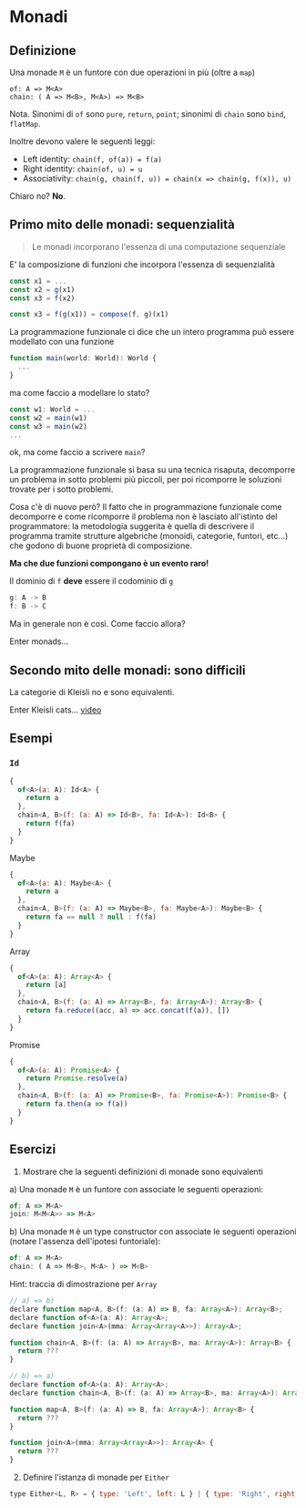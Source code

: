 # Monadi

## Definizione

Una monade `M` è un funtore con due operazioni in più (oltre a `map`)

```
of: A => M<A>
chain: ( A => M<B>, M<A>) => M<B>
```

Nota. Sinonimi di `of` sono `pure`, `return`, `point`; sinonimi di `chain` sono `bind`, `flatMap`.

Inoltre devono valere le seguenti leggi:

- Left identity: `chain(f, of(a)) = f(a)`
- Right identity: `chain(of, u) = u`
- Associativity: `chain(g, chain(f, u)) = chain(x => chain(g, f(x)), u)`

Chiaro no? **No**.

## Primo mito delle monadi: sequenzialità

> Le monadi incorporano l'essenza di una computazione sequenziale

E' la composizione di funzioni che incorpora l'essenza di sequenzialità

```js
const x1 = ...
const x2 = g(x1)
const x3 = f(x2)

const x3 = f(g(x1)) = compose(f, g)(x1)
```

La programmazione funzionale ci dice che un intero programma può essere modellato con una funzione

```js
function main(world: World): World {
  ...
}
```

ma come faccio a modellare lo stato?

```js
const w1: World = ...
const w2 = main(w1)
const w3 = main(w2)
...
```

ok, ma come faccio a scrivere `main`?

La programmazione funzionale si basa su una tecnica risaputa, decomporre un problema in sotto problemi più piccoli, per poi ricomporre le soluzioni trovate per i sotto problemi.

Cosa c'è di nuovo però? Il fatto che in programmazione funzionale come decomporre e come ricomporre il problema non è lasciato all'istinto del programmatore: la metodologia suggerita è quella di descrivere il programma tramite strutture algebriche (monoidi, categorie, funtori, etc...) che godono di buone proprietà di composizione.

**Ma che due funzioni compongano è un evento raro!**

Il dominio di `f` **deve** essere il codominio di `g`

```js
g: A -> B
f: B -> C
```

Ma in generale non è così. Come faccio allora?

Enter monads...

## Secondo mito delle monadi: sono difficili

La categorie di Kleisli no e sono equivalenti.

Enter Kleisli cats... [video](https://www.youtube.com/watch?v=WEp_9uhbAOM)

## Esempi

### `Id`

```js
{
  of<A>(a: A): Id<A> {
    return a
  },
  chain<A, B>(f: (a: A) => Id<B>, fa: Id<A>): Id<B> {
    return f(fa)
  }
}
```

Maybe

```js
{
  of<A>(a: A): Maybe<A> {
    return a
  },
  chain<A, B>(f: (a: A) => Maybe<B>, fa: Maybe<A>): Maybe<B> {
    return fa == null ? null : f(fa)
  }
}
```

Array

```js
{
  of<A>(a: A): Array<A> {
    return [a]
  },
  chain<A, B>(f: (a: A) => Array<B>, fa: Array<A>): Array<B> {
    return fa.reduce((acc, a) => acc.concat(f(a)), [])
  }
}
```

Promise

```js
{
  of<A>(a: A): Promise<A> {
    return Promise.resolve(a)
  },
  chain<A, B>(f: (a: A) => Promise<B>, fa: Promise<A>): Promise<B> {
    return fa.then(a => f(a))
  }
}
```

## Esercizi

1) Mostrare che la seguenti definizioni di monade sono equivalenti

a) Una monade `M` è un funtore con associate le seguenti operazioni:

```js
of: A => M<A>
join: M<M<A>> => M<A>
```

b) Una monade `M` è un type constructor con associate le seguenti operazioni (notare l'assenza dell'ipotesi funtoriale):

```js
of: A => M<A>
chain: ( A => M<B>, M<A> ) => M<B>
```

Hint: traccia di dimostrazione per `Array`

```js
// a) => b)
declare function map<A, B>(f: (a: A) => B, fa: Array<A>): Array<B>;
declare function of<A>(a: A): Array<A>;
declare function join<A>(mma: Array<Array<A>>): Array<A>;

function chain<A, B>(f: (a: A) => Array<B>, ma: Array<A>): Array<B> {
  return ???
}

// b) => a)
declare function of<A>(a: A): Array<A>;
declare function chain<A, B>(f: (a: A) => Array<B>, ma: Array<A>): Array<B>;

function map<A, B>(f: (a: A) => B, fa: Array<A>): Array<B> {
  return ???
}

function join<A>(mma: Array<Array<A>>): Array<A> {
  return ???
}
```

2) Definire l'istanza di monade per `Either`

```js
type Either<L, R> = { type: 'Left', left: L } | { type: 'Right', right: R };
```
